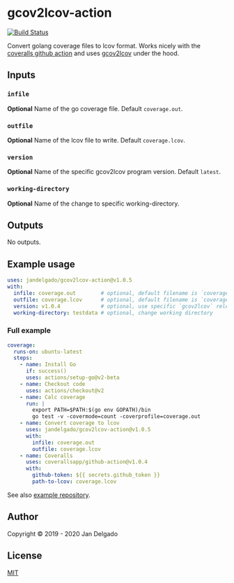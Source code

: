 # gcov2lcov-action

[![Build Status](https://github.com/jandelgado/gcov2lcov-action/workflows/test/badge.svg)](https://github.com/jandelgado/gcov2lcov-action/actions?workflow=test)

Convert golang coverage files to lcov format. Works nicely with the [coveralls
github action](https://github.com/marketplace/actions/coveralls-github-action) and
uses [gcov2lcov](https://github.com/jandelgado/gcov2lcov) under the hood.

## Inputs

### `infile`

**Optional** Name of the go coverage file. Default `coverage.out`.

### `outfile`

**Optional** Name of the lcov file to write. Default `coverage.lcov`.

### `version`

**Optional** Name of the specific gcov2lcov program version. Default `latest`.

### `working-directory`

**Optional** Name of the change to specific working-directory.

## Outputs

No outputs.

## Example usage

```yaml
uses: jandelgado/gcov2lcov-action@v1.0.5
with:
  infile: coverage.out        # optional, default filename is `coverage.out`
  outfile: coverage.lcov      # optional, default filename is `coverage.lcov`
  version: v1.0.4             # optional, use specific `gcov2lcov` release version
  working-directory: testdata # optional, change working directory
```

### Full example

```yaml
coverage:
  runs-on: ubuntu-latest
  steps:
    - name: Install Go
      if: success()
      uses: actions/setup-go@v2-beta
    - name: Checkout code
      uses: actions/checkout@v2
    - name: Calc coverage
      run: |
        export PATH=$PATH:$(go env GOPATH)/bin
        go test -v -covermode=count -coverprofile=coverage.out
    - name: Convert coverage to lcov
      uses: jandelgado/gcov2lcov-action@v1.0.5
      with:
        infile: coverage.out
        outfile: coverage.lcov
    - name: Coveralls
      uses: coverallsapp/github-action@v1.0.4
      with:
        github-token: ${{ secrets.github_token }}
        path-to-lcov: coverage.lcov
```

See also [example repository](https://github.com/jandelgado/golang-ci-template-github-actions).

## Author

Copyright &copy; 2019 - 2020 Jan Delgado

## License

[MIT](LICENSE)
